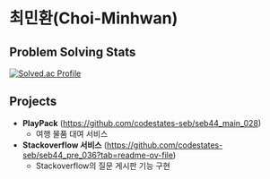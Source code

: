 # 최민환(Choi-Minhwan)

## Problem Solving Stats
[![Solved.ac Profile](http://mazassumnida.wtf/api/generate_badge?boj=chymh32)](https://solved.ac/chymh32)

## Projects
- **PlayPack**
   (https://github.com/codestates-seb/seb44_main_028)
  - 여행 물품 대여 서비스
- **Stackoverflow 서비스**
   (https://github.com/codestates-seb/seb44_pre_036?tab=readme-ov-file)
  - Stackoverflow의 질문 게시판 기능 구현
